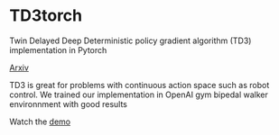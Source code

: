 # TD3torch
Twin Delayed Deep Deterministic policy gradient algorithm (TD3) implementation in Pytorch

[Arxiv](https://arxiv.org/pdf/1802.09477v3.pdf)

TD3 is great for problems with continuous action space such as robot control. We trained our implementation in OpenAI gym bipedal walker environnment with good results

Watch the [demo](https://www.youtube.com/watch?v=V8LuVsMHAY0)

